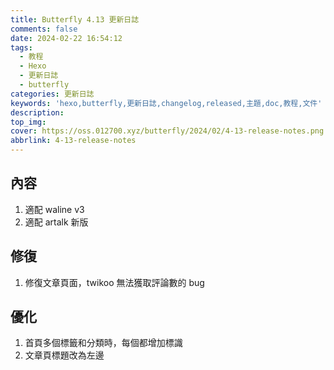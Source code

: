 ```yaml
---
title: Butterfly 4.13 更新日誌
comments: false
date: 2024-02-22 16:54:12
tags:
  - 教程
  - Hexo
  - 更新日誌
  - butterfly
categories: 更新日誌
keywords: 'hexo,butterfly,更新日誌,changelog,released,主題,doc,教程,文件'
description:
top_img:
cover: https://oss.012700.xyz/butterfly/2024/02/4-13-release-notes.png
abbrlink: 4-13-release-notes
---
```


## 內容

1. 適配 waline v3
2. 適配 artalk 新版

## 修復

1. 修復文章頁面，twikoo 無法獲取評論數的 bug

## 優化

1. 首頁多個標籤和分類時，每個都增加標識
2. 文章頁標題改為左邊
